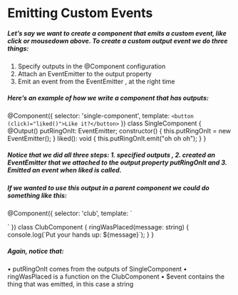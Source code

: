 # Emitting Custom Events

##### Let’s say we want to create a component that emits a custom event, like click or mousedown above. To create a custom output event we do three things:

1. Specify outputs in the @Component configuration
2. Attach an EventEmitter to the output property
3. Emit an event from the EventEmitter , at the right time

##### Here’s an example of how we write a component that has outputs:

@Component({
selector: 'single-component',
template: `<button (click)="liked()">Like it?</button>`
})
class SingleComponent {
@Output() putRingOnIt: EventEmitter<string>;
constructor() {
this.putRingOnIt = new EventEmitter();
}
liked(): void {
this.putRingOnIt.emit("oh oh oh");
}
}

##### Notice that we did all three steps: 1. specified outputs , 2. created an EventEmitter that we attached to the output property putRingOnIt and 3. Emitted an event when liked is called.

##### If we wanted to use this output in a parent component we could do something like this:

@Component({
selector: 'club',
template: `

<div>
<single-component
(putRingOnIt)="ringWasPlaced($event)"
></single-component>
</div>
`
})
class ClubComponent {
ringWasPlaced(message: string) {
console.log(`Put your hands up: ${message}`);
}
}

##### Again, notice that:

• putRingOnIt comes from the outputs of SingleComponent
• ringWasPlaced is a function on the ClubComponent
• \$event contains the thing that was emitted, in this case a string
